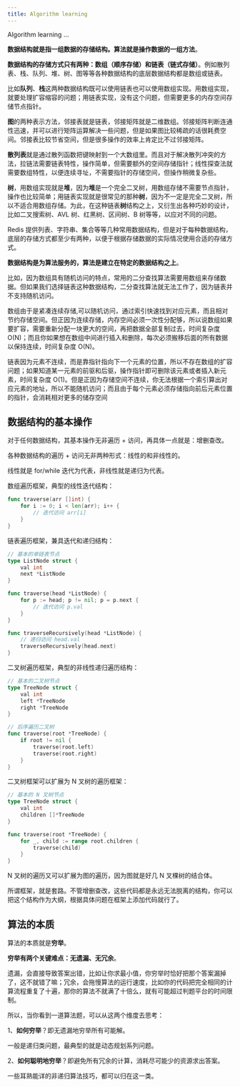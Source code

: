 ```yaml
---
title: Algorithm learning
---
```


Algorithm learning ...

**数据结构就是指一组数据的存储结构。算法就是操作数据的一组方法**。

**数据结构的存储方式只有两种：数组（顺序存储）和链表（链式存储）**。例如散列表、栈、队列、堆、树、图等等各种数据结构的底层数据结构都是数组或链表。

比如**队列**、**栈**这两种数据结构既可以使用链表也可以使用数组实现。用数组实现，就要处理扩容缩容的问题；用链表实现，没有这个问题，但需要更多的内存空间存储节点指针。

**图**的两种表示方法，邻接表就是链表，邻接矩阵就是二维数组。邻接矩阵判断连通性迅速，并可以进行矩阵运算解决一些问题，但是如果图比较稀疏的话很耗费空间。邻接表比较节省空间，但是很多操作的效率上肯定比不过邻接矩阵。

**散列表**就是通过散列函数把键映射到一个大数组里。而且对于解决散列冲突的方法，拉链法需要链表特性，操作简单，但需要额外的空间存储指针；线性探查法就需要数组特性，以便连续寻址，不需要指针的存储空间，但操作稍微复杂些。

**树**，用数组实现就是**堆**，因为**堆**是一个完全二叉树，用数组存储不需要节点指针，操作也比较简单；用链表实现就是很常见的那种**树**，因为不一定是完全二叉树，所以不适合用数组存储。为此，在这种链表**树**结构之上，又衍生出各种巧妙的设计，比如二叉搜索树、AVL 树、红黑树、区间树、B 树等等，以应对不同的问题。

Redis 提供列表、字符串、集合等等几种常用数据结构，但是对于每种数据结构，底层的存储方式都至少有两种，以便于根据存储数据的实际情况使用合适的存储方式。

**数据结构是为算法服务的，算法是建立在特定的数据结构之上**。

比如，因为数组具有随机访问的特点，常用的二分查找算法需要用数组来存储数据。但如果我们选择链表这种数据结构，二分查找算法就无法工作了，因为链表并不支持随机访问。



数组由于是紧凑连续存储,可以随机访问，通过索引快速找到对应元素，而且相对节约存储空间。但正因为连续存储，内存空间必须一次性分配够，所以说数组如果要扩容，需要重新分配一块更大的空间，再把数据全部复制过去，时间复杂度 O(N)；而且你如果想在数组中间进行插入和删除，每次必须搬移后面的所有数据以保持连续，时间复杂度 O(N)。

链表因为元素不连续，而是靠指针指向下一个元素的位置，所以不存在数组的扩容问题；如果知道某一元素的前驱和后驱，操作指针即可删除该元素或者插入新元素，时间复杂度 O(1)。但是正因为存储空间不连续，你无法根据一个索引算出对应元素的地址，所以不能随机访问；而且由于每个元素必须存储指向前后元素位置的指针，会消耗相对更多的储存空间



## 数据结构的基本操作

对于任何数据结构，其基本操作无非遍历 + 访问，再具体一点就是：增删查改。

各种数据结构的遍历 + 访问无非两种形式：线性的和非线性的。

线性就是 for/while 迭代为代表，非线性就是递归为代表。

数组遍历框架，典型的线性迭代结构：

```go
func traverse(arr []int) {
    for i := 0; i < len(arr); i++ {
        // 迭代访问 arr[i]
    }
}
```

链表遍历框架，兼具迭代和递归结构：

```go
// 基本的单链表节点
type ListNode struct {
    val int
    next *ListNode
}

func traverse(head *ListNode) {
    for p := head; p != nil; p = p.next {
        // 迭代访问 p.val
    }
}

func traverseRecursively(head *ListNode) {
    // 递归访问 head.val
    traverseRecursively(head.next)
}
```

二叉树遍历框架，典型的非线性递归遍历结构：

```go
// 基本的二叉树节点
type TreeNode struct {
    val int
    left *TreeNode
    right *TreeNode
}

// 后序遍历二叉树
func traverse(root *TreeNode) {
    if root != nil {
        traverse(root.left)
        traverse(root.right)
    }
}
```

二叉树框架可以扩展为 N 叉树的遍历框架：

```go
// 基本的 N 叉树节点
type TreeNode struct {
    val int
    children []*TreeNode
}

func traverse(root *TreeNode) {
    for _, child := range root.children {
        traverse(child)
    }
}
```

N 叉树的遍历又可以扩展为图的遍历，因为图就是好几 N 叉棵树的结合体。

所谓框架，就是套路。不管增删查改，这些代码都是永远无法脱离的结构，你可以把这个结构作为大纲，根据具体问题在框架上添加代码就行了。


## 算法的本质

算法的本质就是**穷举**。

**穷举有两个关键难点：无遗漏、无冗余**。

遗漏，会直接导致答案出错，比如让你求最小值，你穷举时恰好把那个答案漏掉了，这不就错了嘛；冗余，会拖慢算法的运行速度，比如你的代码把完全相同的计算流程重复了十遍，那你的算法不就满了十倍么，就有可能超过判题平台的时间限制。


所以，当你看到一道算法题，可以从这两个维度去思考：

1、**如何穷举**？即无遗漏地穷举所有可能解。

一般是递归类问题，最典型的就是动态规划系列问题。

2、**如何聪明地穷举**？即避免所有冗余的计算，消耗尽可能少的资源求出答案。

一些耳熟能详的非递归算法技巧，都可以归在这一类。
